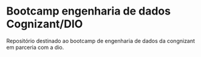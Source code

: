 # Bootcamp engenharia de dados Cognizant/DIO

Repositório destinado ao bootcamp de engenharia de dados da congnizant em parceria com a dio.
